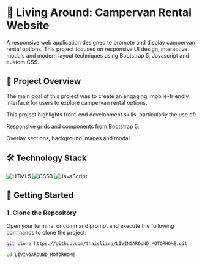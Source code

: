 # 🚐 Living Around: Campervan Rental Website

A responsive web application designed to promote and display campervan rental options. This project focuses on responsive UI design, interactive modals and modern layout techniques using Bootstrap 5, Javascript and custom CSS.

## 🧭 Project Overview

The main goal of this project was to create an engaging, mobile-friendly interface for users to explore campervan rental options. 

This project highlights front-end development skills, particularly the use of:

Responsive grids and components from Bootstrap 5.

Overlay sections, background images and modal.

## 🛠️ Technology Stack

![HTML5](https://img.shields.io/badge/-HTML5-E34F26?style=flat-square&logo=html5&logoColor=white)
![CSS3](https://img.shields.io/badge/-CSS3-1572B6?style=flat-square&logo=css3)
![JavaScript](https://img.shields.io/badge/-JavaScript-black?style=flat-square&logo=javascript)

## 🚀 Getting Started

### 1. Clone the Repository

Open your terminal or command prompt and execute the following commands to clone the project:

```bash 
git clone https://github.com/thaisliira/LIVINGAROUND_MOTORHOME.git
```
```bash 
cd LIVINGAROUND_MOTORHOME
```







